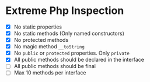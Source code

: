 # Extreme Php Inspection
- [x] No static properties
- [x] No static methods (Only named constructors)
- [x] No protected methods
- [x] No magic method `__toString`
- [x] No `public` or `protected` properties. Only `private`
- [x] All public methods should be declared in the interface
- [ ] All public methods should be final
- [ ] Max 10 methods per interface